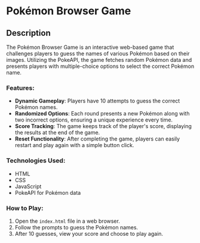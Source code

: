# Pokémon Browser Game

## Description
The Pokémon Browser Game is an interactive web-based game that challenges players to guess the names of various Pokémon based on their images. Utilizing the PokeAPI, the game fetches random Pokémon data and presents players with multiple-choice options to select the correct Pokémon name. 

### Features:
- **Dynamic Gameplay**: Players have 10 attempts to guess the correct Pokémon names.
- **Randomized Options**: Each round presents a new Pokémon along with two incorrect options, ensuring a unique experience every time.
- **Score Tracking**: The game keeps track of the player's score, displaying the results at the end of the game.
- **Reset Functionality**: After completing the game, players can easily restart and play again with a simple button click.

### Technologies Used:
- HTML
- CSS
- JavaScript
- PokeAPI for Pokémon data

### How to Play:
1. Open the `index.html` file in a web browser.
2. Follow the prompts to guess the Pokémon names.
3. After 10 guesses, view your score and choose to play again.

